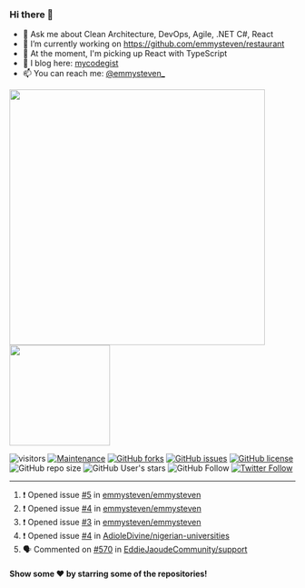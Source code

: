 ### Hi there 👋

- 💬 Ask me about Clean Architecture, DevOps, Agile, .NET C#, React
- 🔭 I’m currently working on https://github.com/emmysteven/restaurant
- 🌱 At the moment, I'm picking up React with TypeScript
- 📃 I blog here: [mycodegist](https://mycodegist.com)
- 📫 You can reach me: [@emmysteven_](https://twitter.com/emmysteven_)


<p align="left">
<a href="https://github.com/emmysteven/emmysteven">
	<img width="450px" src="https://github-readme-stats.vercel.app/api?username=emmysteven&title_color=ffffff&theme=vue-dark&show_icons=true&count_private=true&hide_border=true" />
</a><a href="https://github.com/emmysteven/emmysteven">
	<img height="177em" src="https://github-readme-stats.vercel.app/api/top-langs/?username=emmysteven&title_color=ffffff&theme=vue-dark&show_icons=true&count_private=true&hide_border=true&layout=compact&langs_count=8" />
</a>
</p>

<p></p>



![visitors](https://visitor-badge.glitch.me/badge?page_id=emmysteven)
[![Maintenance](https://img.shields.io/badge/Maintained%3F-yes-green.svg)](https://gitHub.com/emmysteven/emmysteven/graphs/commit-activity)
[![GitHub forks](https://img.shields.io/github/forks/emmysteven/emmysteven.svg)](https://github.com/emmysteven/emmysteven/network)
[![GitHub issues](https://img.shields.io/github/issues/emmysteven/emmysteven.svg)](https://github.com/emmysteven/emmysteven/issues)
[![GitHub license](https://img.shields.io/github/license/emmysteven/emmysteven.svg)](https://github.com/emmysteven/emmysteven/blob/main/LICENSE)
![GitHub repo size](https://img.shields.io/github/repo-size/emmysteven/emmysteven)
![GitHub User's stars](https://img.shields.io/github/stars/emmysteven?style=flat)
![GitHub Follow](https://img.shields.io/github/followers/emmysteven?label=followers&logo=GitHub&style=flat)
[![Twitter Follow](https://img.shields.io/twitter/follow/emmysteven_?style=flat&label=followers&logo=Twitter)](https://twitter.com/emmysteven_)

---
<!--START_SECTION:activity-->
1. ❗️ Opened issue [#5](https://github.com/emmysteven/emmysteven/issues/5) in [emmysteven/emmysteven](https://github.com/emmysteven/emmysteven)
2. ❗️ Opened issue [#4](https://github.com/emmysteven/emmysteven/issues/4) in [emmysteven/emmysteven](https://github.com/emmysteven/emmysteven)
3. ❗️ Opened issue [#3](https://github.com/emmysteven/emmysteven/issues/3) in [emmysteven/emmysteven](https://github.com/emmysteven/emmysteven)
4. ❗️ Opened issue [#4](https://github.com/AdioleDivine/nigerian-universities/issues/4) in [AdioleDivine/nigerian-universities](https://github.com/AdioleDivine/nigerian-universities)
5. 🗣 Commented on [#570](https://github.com/EddieJaoudeCommunity/support/issues/570) in [EddieJaoudeCommunity/support](https://github.com/EddieJaoudeCommunity/support)
<!--END_SECTION:activity-->

<p></p>

#### Show some ❤️ by starring some of the repositories!
